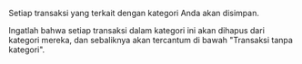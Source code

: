 Setiap transaksi yang terkait dengan kategori Anda akan disimpan.

Ingatlah bahwa setiap transaksi dalam kategori ini akan dihapus dari kategori mereka, dan sebaliknya akan tercantum di bawah "Transaksi tanpa kategori".